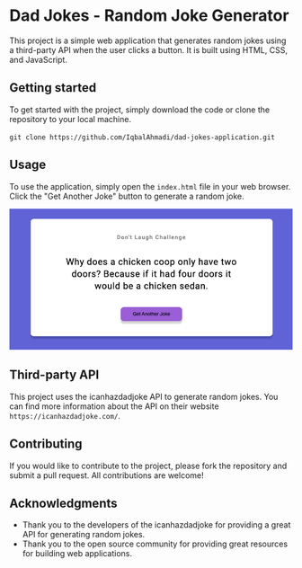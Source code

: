 # Dad Jokes - Random Joke Generator

This project is a simple web application that generates random jokes using a third-party API when the user clicks a button. It is built using HTML, CSS, and JavaScript.

## Getting started

To get started with the project, simply download the code or clone the repository to your local machine.

`git clone https://github.com/IqbalAhmadi/dad-jokes-application.git`

## Usage

To use the application, simply open the `index.html` file in your web browser. Click the "Get Another Joke" button to generate a random joke.

![dadJoke](./asset/img-1.png)

## Third-party API

This project uses the icanhazdadjoke API to generate random jokes. You can find more information about the API on their website `https://icanhazdadjoke.com/`.

## Contributing

If you would like to contribute to the project, please fork the repository and submit a pull request. All contributions are welcome!

## Acknowledgments

- Thank you to the developers of the icanhazdadjoke for providing a great API for generating random jokes.
- Thank you to the open source community for providing great resources for building web applications.
